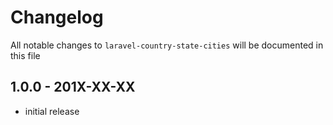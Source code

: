 # Changelog

All notable changes to `laravel-country-state-cities` will be documented in this file

## 1.0.0 - 201X-XX-XX

- initial release
